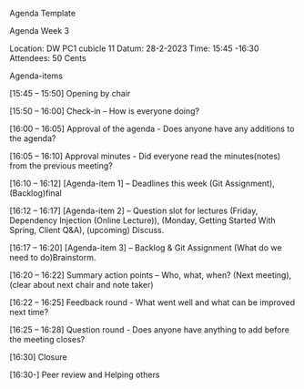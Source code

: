 Agenda Template


Agenda 	Week 3

Location: 		DW PC1 cubicle 11
Datum: 		28-2-2023
Time: 			15:45 -16:30
Attendees:		50 Cents

Agenda-items

[15:45 – 15:50]	Opening by chair

[15:50 – 16:00]	Check-in – How is everyone doing?

[16:00 – 16:05]             Approval of the agenda - Does anyone have any additions to the agenda?

[16:05 – 16:10]             Approval minutes - Did everyone read the minutes(notes) from the previous meeting?

[16:10 – 16:12]	[Agenda-item 1] – Deadlines this week
(Git Assignment), (Backlog)final

[16:12 – 16:17]	[Agenda-item 2] – Question slot for lectures
(Friday, Dependency Injection (Online Lecture)), (Monday, Getting Started With Spring, Client Q&A), (upcoming)
Discuss.

[16:17 – 16:20]	[Agenda-item 3] – Backlog & Git Assignment
(What do we need to do)Brainstorm.

[16:20 – 16:22]	Summary action points – Who, what, when?
(Next meeting), (clear about next chair and note taker)

[16:22 – 16:25]             Feedback round - What went well and what can be improved next time?

[16:25 – 16:28]             Question round - Does anyone have anything to add before the meeting closes?

[16:30]			Closure

[16:30-]		Peer review and Helping others
